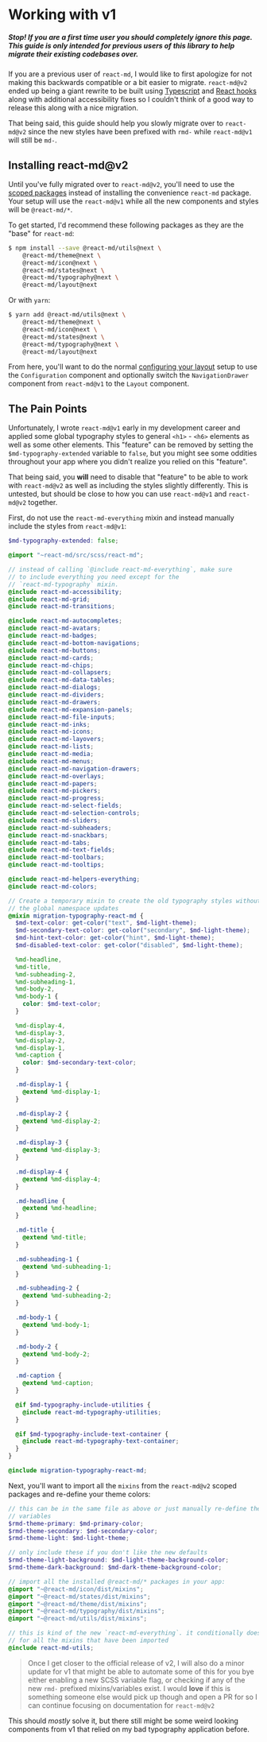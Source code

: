 # Working with v1

##### Stop! If you are a first time user you **should completely ignore this page**. This guide is only intended for previous users of this library to help migrate their existing codebases over.

If you are a previous user of `react-md`, I would like to first apologize for
not making this backwards compatible or a bit easier to migrate. `react-md@v2`
ended up being a giant rewrite to be built using [Typescript] and [React hooks]
along with additional accessibility fixes so I couldn't think of a good way to
release this along with a nice migration.

That being said, this guide should help you slowly migrate over to `react-md@v2`
since the new styles have been prefixed with `rmd-` while `react-md@v1` will
still be `md-`.

## Installing react-md@v2

Until you've fully migrated over to `react-md@v2`, you'll need to use the
[scoped packages] instead of installing the convenience `react-md` package. Your
setup will use the `react-md@v1` while all the new components and styles will be
`@react-md/*`.

To get started, I'd recommend these following packages as they are the "base"
for `react-md`:

```sh
$ npm install --save @react-md/utils@next \
    @react-md/theme@next \
    @react-md/icon@next \
    @react-md/states@next \
    @react-md/typography@next \
    @react-md/layout@next
```

Or with `yarn`:

```sh
$ yarn add @react-md/utils@next \
    @react-md/theme@next \
    @react-md/icon@next \
    @react-md/states@next \
    @react-md/typography@next \
    @react-md/layout@next
```

From here, you'll want to do the normal [configuring your layout] setup to use
the `Configuration` component and optionally switch the `NavigationDrawer`
component from `react-md@v1` to the `Layout` component.

## The Pain Points

Unfortunately, I wrote `react-md@v1` early in my development career and applied
some global typography styles to general `<h1>` - `<h6>` elements as well as
some other elements. This "feature" can be removed by setting the
`$md-typography-extended` variable to `false`, but you might see some oddities
throughout your app where you didn't realize you relied on this "feature".

That being said, you **will** need to disable that "feature" to be able to work
with `react-md@v2` as well as including the styles slightly differently. This is
untested, but should be close to how you can use `react-md@v1` and `react-md@v2`
together.

First, do not use the `react-md-everything` mixin and instead manually include
the styles from `react-md@v1`:

```scss
$md-typography-extended: false;

@import "~react-md/src/scss/react-md";

// instead of calling `@include react-md-everything`, make sure
// to include everything you need except for the
// `react-md-typography` mixin.
@include react-md-accessibility;
@include react-md-grid;
@include react-md-transitions;

@include react-md-autocompletes;
@include react-md-avatars;
@include react-md-badges;
@include react-md-bottom-navigations;
@include react-md-buttons;
@include react-md-cards;
@include react-md-chips;
@include react-md-collapsers;
@include react-md-data-tables;
@include react-md-dialogs;
@include react-md-dividers;
@include react-md-drawers;
@include react-md-expansion-panels;
@include react-md-file-inputs;
@include react-md-inks;
@include react-md-icons;
@include react-md-layovers;
@include react-md-lists;
@include react-md-media;
@include react-md-menus;
@include react-md-navigation-drawers;
@include react-md-overlays;
@include react-md-papers;
@include react-md-pickers;
@include react-md-progress;
@include react-md-select-fields;
@include react-md-selection-controls;
@include react-md-sliders;
@include react-md-subheaders;
@include react-md-snackbars;
@include react-md-tabs;
@include react-md-text-fields;
@include react-md-toolbars;
@include react-md-tooltips;

@include react-md-helpers-everything;
@include react-md-colors;

// Create a temporary mixin to create the old typography styles without
// the global namespace updates
@mixin migration-typography-react-md {
  $md-text-color: get-color("text", $md-light-theme);
  $md-secondary-text-color: get-color("secondary", $md-light-theme);
  $md-hint-text-color: get-color("hint", $md-light-theme);
  $md-disabled-text-color: get-color("disabled", $md-light-theme);

  %md-headline,
  %md-title,
  %md-subheading-2,
  %md-subheading-1,
  %md-body-2,
  %md-body-1 {
    color: $md-text-color;
  }

  %md-display-4,
  %md-display-3,
  %md-display-2,
  %md-display-1,
  %md-caption {
    color: $md-secondary-text-color;
  }

  .md-display-1 {
    @extend %md-display-1;
  }

  .md-display-2 {
    @extend %md-display-2;
  }

  .md-display-3 {
    @extend %md-display-3;
  }

  .md-display-4 {
    @extend %md-display-4;
  }

  .md-headline {
    @extend %md-headline;
  }

  .md-title {
    @extend %md-title;
  }

  .md-subheading-1 {
    @extend %md-subheading-1;
  }

  .md-subheading-2 {
    @extend %md-subheading-2;
  }

  .md-body-1 {
    @extend %md-body-1;
  }

  .md-body-2 {
    @extend %md-body-2;
  }

  .md-caption {
    @extend %md-caption;
  }

  @if $md-typography-include-utilities {
    @include react-md-typography-utilities;
  }

  @if $md-typography-include-text-container {
    @include react-md-typography-text-container;
  }
}

@include migration-typography-react-md;
```

Next, you'll want to import all the `mixins` from the `react-md@v2` scoped
packages and re-define your theme colors:

```scss
// this can be in the same file as above or just manually re-define these `$md-` prefixed
// variables
$rmd-theme-primary: $md-primary-color;
$rmd-theme-secondary: $md-secondary-color;
$rmd-theme-light: $md-light-theme;

// only include these if you don't like the new defaults
$rmd-theme-light-background: $md-light-theme-background-color;
$rmd-theme-dark-background: $md-dark-theme-background-color;

// import all the installed @react-md/* packages in your app:
@import "~@react-md/icon/dist/mixins";
@import "~@react-md/states/dist/mixins";
@import "~@react-md/theme/dist/mixins";
@import "~@react-md/typography/dist/mixins";
@import "~@react-md/utils/dist/mixins";

// this is kind of the new `react-md-everything`. it conditionally does `@include react-md-PACKAGE`
// for all the mixins that have been imported
@include react-md-utils;
```

> Once I get closer to the official release of v2, I will also do a minor update
> for v1 that might be able to automate some of this for you bye either enabling
> a new SCSS variable flag, or checking if any of the new `rmd-` prefixed
> mixins/variables exist. I would **love** if this is something someone else
> would pick up though and open a PR for so I can continue focusing on
> documentation for `react-md@v2`

This should _mostly_ solve it, but there still might be some weird looking
components from v1 that relied on my bad typography application before.

[typescript]: https://www.typescriptlang.org/
[react hooks]: https://reactjs.org/docs/hooks-intro.html
[scoped packages]: /guides/scoped-packages
[configuring your layout]: /guides/configuring-your-layout
